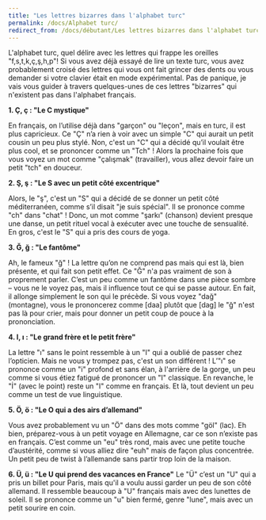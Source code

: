 ```yaml
---
title: "Les lettres bizarres dans l'alphabet turc"
permalink: /docs/Alphabet turc/
redirect_from: /docs/débutant/Les lettres bizarres dans l'alphabet turc.md
---
```


L'alphabet turc, quel délire avec les lettres qui frappe les oreilles "f,s,t,k,ç,ş,h,p"! Si vous avez déjà essayé de lire un texte turc, vous avez probablement croisé des lettres qui vous ont fait grincer des dents ou vous demander si votre clavier était en mode expérimental. Pas de panique, je vais vous guider à travers quelques-unes de ces lettres "bizarres" qui n'existent pas dans l'alphabet français.

**1. Ç, ç : "Le C mystique"**

En français, on l’utilise déjà dans "garçon" ou "leçon", mais en turc, il est plus capricieux. Ce "Ç" n’a rien à voir avec un simple "C" qui aurait un petit cousin un peu plus stylé. Non, c'est un "C" qui a décidé qu’il voulait être plus cool, et se prononcer comme un "Tch" ! Alors la prochaine fois que vous voyez un mot comme "çalışmak" (travailler), vous allez devoir faire un petit "tch" en douceur.

**2. Ş, ş : "Le S avec un petit côté excentrique"**

Alors, le "ş", c'est un "S" qui a décidé de se donner un petit côté méditerranéen, comme s’il disait "je suis spécial". Il se prononce comme "ch" dans "chat" ! Donc, un mot comme "şarkı" (chanson) devient presque une danse, un petit rituel vocal à exécuter avec une touche de sensualité. En gros, c'est le "S" qui a pris des cours de yoga.

**3. Ğ, ğ : "Le fantôme"**

Ah, le fameux "ğ" ! La lettre qu’on ne comprend pas mais qui est là, bien présente, et qui fait son petit effet. Ce "Ğ" n'a pas vraiment de son à proprement parler. C’est un peu comme un fantôme dans une pièce sombre – vous ne le voyez pas, mais il influence tout ce qui se passe autour. En fait, il allonge simplement le son qui le précède. Si vous voyez "dağ" (montagne), vous le prononcerez comme [daa] plutôt que [dag] le "ğ" n'est pas là pour crier, mais pour donner un petit coup de pouce à la prononciation.

**4. I, ı : "Le grand frère et le petit frère"**

La lettre "ı" sans le point ressemble à un "I" qui a oublié de passer chez l’opticien. Mais ne vous y trompez pas, c'est un son différent ! L’"ı" se prononce comme un "i" profond et sans élan, à l'arrière de la gorge, un peu comme si vous étiez fatigué de prononcer un "I" classique. En revanche, le "İ" (avec le point) reste un "I" comme en français. Et là, tout devient un peu comme un test de vue linguistique.

**5. Ö, ö : "Le O qui a des airs d’allemand"**

Vous avez probablement vu un "Ö" dans des mots comme "göl" (lac). Eh bien, préparez-vous à un petit voyage en Allemagne, car ce son n’existe pas en français. C’est comme un "eu" très rond, mais avec une petite touche d’austérité, comme si vous alliez dire "euh" mais de façon plus concentrée. Un petit peu de twist à l’allemande sans partir trop loin de la maison.

**6. Ü, ü : "Le U qui prend des vacances en France"**
Le "Ü" c’est un "U" qui a pris un billet pour Paris, mais qu'il a voulu aussi garder un peu de son côté allemand. Il ressemble beaucoup à "U" français mais avec des lunettes de soleil. Il se prononce comme un "u" bien fermé, genre "lune", mais avec un petit sourire en coin. 
